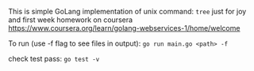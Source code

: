 This is simple GoLang implementation of unix command: `tree` just for joy and first week homework on coursera https://www.coursera.org/learn/golang-webservices-1/home/welcome 
 
To run (use -f flag to see files in output):
`go run main.go <path> -f`

check test pass:
`go test -v`

